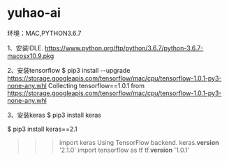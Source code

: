 # yuhao-ai



环境：MAC,PYTHON3.6.7

1、安装IDLE.
https://www.python.org/ftp/python/3.6.7/python-3.6.7-macosx10.9.pkg

2、安装tensorflow
$ pip3 install --upgrade https://storage.googleapis.com/tensorflow/mac/cpu/tensorflow-1.0.1-py3-none-any.whl
Collecting tensorflow==1.0.1 from https://storage.googleapis.com/tensorflow/mac/cpu/tensorflow-1.0.1-py3-none-any.whl

3、安装keras
$ pip3 install keras

$ pip3 install keras==2.1



>>> import keras
Using TensorFlow backend.
>>> keras.__version__
'2.1.0'
>>> import tensorflow as tf
>>> tf.__version__
'1.0.1'
>>> 
